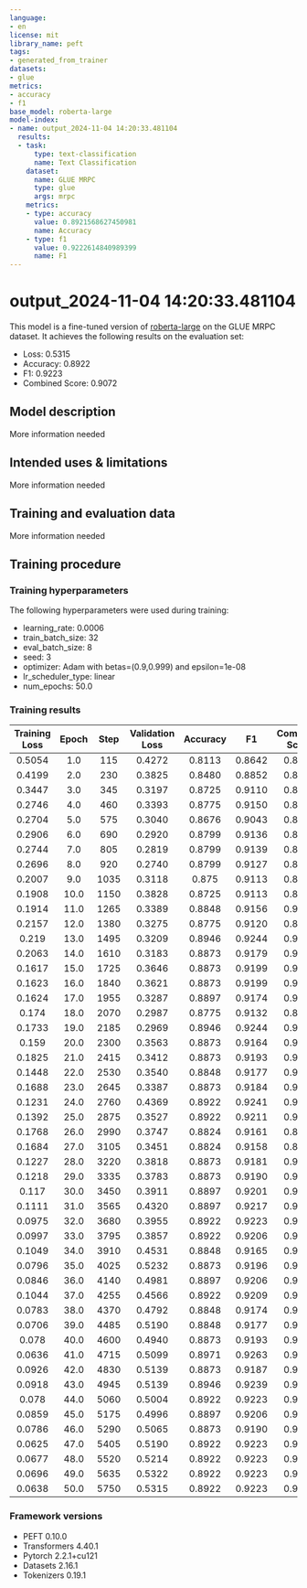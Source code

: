 ```yaml
---
language:
- en
license: mit
library_name: peft
tags:
- generated_from_trainer
datasets:
- glue
metrics:
- accuracy
- f1
base_model: roberta-large
model-index:
- name: output_2024-11-04 14:20:33.481104
  results:
  - task:
      type: text-classification
      name: Text Classification
    dataset:
      name: GLUE MRPC
      type: glue
      args: mrpc
    metrics:
    - type: accuracy
      value: 0.8921568627450981
      name: Accuracy
    - type: f1
      value: 0.9222614840989399
      name: F1
---
```


<!-- This model card has been generated automatically according to the information the Trainer had access to. You
should probably proofread and complete it, then remove this comment. -->

# output_2024-11-04 14:20:33.481104

This model is a fine-tuned version of [roberta-large](https://huggingface.co/roberta-large) on the GLUE MRPC dataset.
It achieves the following results on the evaluation set:
- Loss: 0.5315
- Accuracy: 0.8922
- F1: 0.9223
- Combined Score: 0.9072

## Model description

More information needed

## Intended uses & limitations

More information needed

## Training and evaluation data

More information needed

## Training procedure

### Training hyperparameters

The following hyperparameters were used during training:
- learning_rate: 0.0006
- train_batch_size: 32
- eval_batch_size: 8
- seed: 3
- optimizer: Adam with betas=(0.9,0.999) and epsilon=1e-08
- lr_scheduler_type: linear
- num_epochs: 50.0

### Training results

| Training Loss | Epoch | Step | Validation Loss | Accuracy | F1     | Combined Score |
|:-------------:|:-----:|:----:|:---------------:|:--------:|:------:|:--------------:|
| 0.5054        | 1.0   | 115  | 0.4272          | 0.8113   | 0.8642 | 0.8377         |
| 0.4199        | 2.0   | 230  | 0.3825          | 0.8480   | 0.8852 | 0.8666         |
| 0.3447        | 3.0   | 345  | 0.3197          | 0.8725   | 0.9110 | 0.8918         |
| 0.2746        | 4.0   | 460  | 0.3393          | 0.8775   | 0.9150 | 0.8962         |
| 0.2704        | 5.0   | 575  | 0.3040          | 0.8676   | 0.9043 | 0.8860         |
| 0.2906        | 6.0   | 690  | 0.2920          | 0.8799   | 0.9136 | 0.8967         |
| 0.2744        | 7.0   | 805  | 0.2819          | 0.8799   | 0.9139 | 0.8969         |
| 0.2696        | 8.0   | 920  | 0.2740          | 0.8799   | 0.9127 | 0.8963         |
| 0.2007        | 9.0   | 1035 | 0.3118          | 0.875    | 0.9113 | 0.8932         |
| 0.1908        | 10.0  | 1150 | 0.3828          | 0.8725   | 0.9113 | 0.8919         |
| 0.1914        | 11.0  | 1265 | 0.3389          | 0.8848   | 0.9156 | 0.9002         |
| 0.2157        | 12.0  | 1380 | 0.3275          | 0.8775   | 0.9120 | 0.8947         |
| 0.219         | 13.0  | 1495 | 0.3209          | 0.8946   | 0.9244 | 0.9095         |
| 0.2063        | 14.0  | 1610 | 0.3183          | 0.8873   | 0.9179 | 0.9026         |
| 0.1617        | 15.0  | 1725 | 0.3646          | 0.8873   | 0.9199 | 0.9036         |
| 0.1623        | 16.0  | 1840 | 0.3621          | 0.8873   | 0.9199 | 0.9036         |
| 0.1624        | 17.0  | 1955 | 0.3287          | 0.8897   | 0.9174 | 0.9036         |
| 0.174         | 18.0  | 2070 | 0.2987          | 0.8775   | 0.9132 | 0.8953         |
| 0.1733        | 19.0  | 2185 | 0.2969          | 0.8946   | 0.9244 | 0.9095         |
| 0.159         | 20.0  | 2300 | 0.3563          | 0.8873   | 0.9164 | 0.9018         |
| 0.1825        | 21.0  | 2415 | 0.3412          | 0.8873   | 0.9193 | 0.9033         |
| 0.1448        | 22.0  | 2530 | 0.3540          | 0.8848   | 0.9177 | 0.9012         |
| 0.1688        | 23.0  | 2645 | 0.3387          | 0.8873   | 0.9184 | 0.9028         |
| 0.1231        | 24.0  | 2760 | 0.4369          | 0.8922   | 0.9241 | 0.9081         |
| 0.1392        | 25.0  | 2875 | 0.3527          | 0.8922   | 0.9211 | 0.9067         |
| 0.1768        | 26.0  | 2990 | 0.3747          | 0.8824   | 0.9161 | 0.8992         |
| 0.1684        | 27.0  | 3105 | 0.3451          | 0.8824   | 0.9158 | 0.8991         |
| 0.1227        | 28.0  | 3220 | 0.3818          | 0.8873   | 0.9181 | 0.9027         |
| 0.1218        | 29.0  | 3335 | 0.3783          | 0.8873   | 0.9190 | 0.9031         |
| 0.117         | 30.0  | 3450 | 0.3911          | 0.8897   | 0.9201 | 0.9049         |
| 0.1111        | 31.0  | 3565 | 0.4320          | 0.8897   | 0.9217 | 0.9057         |
| 0.0975        | 32.0  | 3680 | 0.3955          | 0.8922   | 0.9223 | 0.9072         |
| 0.0997        | 33.0  | 3795 | 0.3857          | 0.8922   | 0.9206 | 0.9064         |
| 0.1049        | 34.0  | 3910 | 0.4531          | 0.8848   | 0.9165 | 0.9007         |
| 0.0796        | 35.0  | 4025 | 0.5232          | 0.8873   | 0.9196 | 0.9034         |
| 0.0846        | 36.0  | 4140 | 0.4981          | 0.8897   | 0.9206 | 0.9052         |
| 0.1044        | 37.0  | 4255 | 0.4566          | 0.8922   | 0.9209 | 0.9065         |
| 0.0783        | 38.0  | 4370 | 0.4792          | 0.8848   | 0.9174 | 0.9011         |
| 0.0706        | 39.0  | 4485 | 0.5190          | 0.8848   | 0.9177 | 0.9012         |
| 0.078         | 40.0  | 4600 | 0.4940          | 0.8873   | 0.9193 | 0.9033         |
| 0.0636        | 41.0  | 4715 | 0.5099          | 0.8971   | 0.9263 | 0.9117         |
| 0.0926        | 42.0  | 4830 | 0.5139          | 0.8873   | 0.9187 | 0.9030         |
| 0.0918        | 43.0  | 4945 | 0.5139          | 0.8946   | 0.9239 | 0.9093         |
| 0.078         | 44.0  | 5060 | 0.5004          | 0.8922   | 0.9223 | 0.9072         |
| 0.0859        | 45.0  | 5175 | 0.4996          | 0.8897   | 0.9206 | 0.9052         |
| 0.0786        | 46.0  | 5290 | 0.5065          | 0.8873   | 0.9190 | 0.9031         |
| 0.0625        | 47.0  | 5405 | 0.5190          | 0.8922   | 0.9223 | 0.9072         |
| 0.0677        | 48.0  | 5520 | 0.5214          | 0.8922   | 0.9223 | 0.9072         |
| 0.0696        | 49.0  | 5635 | 0.5322          | 0.8922   | 0.9223 | 0.9072         |
| 0.0638        | 50.0  | 5750 | 0.5315          | 0.8922   | 0.9223 | 0.9072         |


### Framework versions

- PEFT 0.10.0
- Transformers 4.40.1
- Pytorch 2.2.1+cu121
- Datasets 2.16.1
- Tokenizers 0.19.1